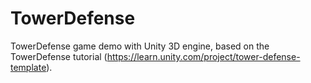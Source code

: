 # TowerDefense

TowerDefense game demo with Unity 3D engine, based on the TowerDefense tutorial (https://learn.unity.com/project/tower-defense-template).
